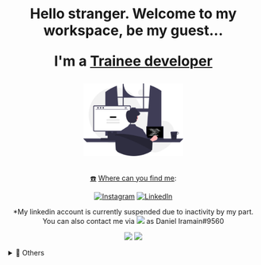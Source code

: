 <h1 align='center'>
    Hello stranger. Welcome to my workspace, be my guest...
    <p align='center'>
        I'm a <u>Trainee developer</u>
</p>

<p align='center'>
  <img src="undraw_programming_re_kg9v.svg" width="40%">
</p>
</h1>

<p align='center'>
<a href='https://emojitool.com/black-telephone'>☎️</a> <u>Where can you find me</u>:
</p>

<p align='center'>
<a href="https://www.instagram.com/danieliramain97/" target="_blank"><img alt="Instagram" src="https://img.shields.io/badge/Instagram-E4405F?style=for-the-badge&logo=instagram&logoColor=white" /></a>
<a href="https://ar.linkedin.com/" target="_blank"><img alt="LinkedIn" src="https://img.shields.io/badge/linkedin-%230077B5.svg?&style=for-the-badge&logo=linkedin&logoColor=white" /></a>
</p>

<p align='center'>*My linkedin account is currently suspended due to inactivity by my part. You can also contact me via <img src='https://img.shields.io/badge/Discord-5865F2?style=for-the-badge&logo=discord&logoColor=white' width='5%'> as Daniel Iramain#9560 </p>

<div align="center">
  <a href="#"><img src="https://github-readme-stats.vercel.app/api?username=DanielIramain&show_icons=true&count_private=true&theme=dark" width="450"></a>
  <a href="https://github.com/anuraghazra/github-readme-stats">
  <!-- Change the `github-readme-stats.anuraghazra1.vercel.app` to `github-readme-stats.vercel.app`  -->
  <img src="https://github-readme-stats.anuraghazra1.vercel.app/api/top-langs/?username=DanielIramain&layout=compact&theme=tokyonight" />
</div>

<p align='center'>
</p>
  
<p align='center'>
</a>
</p>
  
<details>
  <summary>📃 Others</summary>
  
## ⚙️ Some tech I'm familiar to...

<a><img src="https://img.shields.io/badge/Python-FFD43B?style=for-the-badge&logo=python&logoColor=blue"/>
</a> 
<a><img src="https://img.shields.io/badge/Django-092E20?style=for-the-badge&logo=django&logoColor=green"/>
</a> 
<a><img src="https://img.shields.io/badge/MySQL-005C84?style=for-the-badge&logo=mysql&logoColor=white"/>
</a>
<a><img src="https://img.shields.io/badge/PostgreSQL-316192?style=for-the-badge&logo=postgresql&logoColor=white"/>
</a> 
<a><img src="https://img.shields.io/badge/HTML5-E34F26?style=for-the-badge&logo=html5&logoColor=white"/>
</a> 
<a><img src="https://img.shields.io/badge/CSS3-1572B6?style=for-the-badge&logo=css3&logoColor=white"/>
</a> 
<a><img src="https://img.shields.io/badge/Bootstrap-563D7C?style=for-the-badge&logo=bootstrap&logoColor=white"/>
</a> 
<a><img src="https://img.shields.io/badge/JavaScript-323330?style=for-the-badge&logo=javascript&logoColor=F7DF1E"/>
</a> 
<a><img src="https://img.shields.io/badge/Godot-478CBF?style=for-the-badge&logo=GodotEngine&logoColor=white"/>
</a> 
<a><img src="https://img.shields.io/badge/git-%23F05032.svg?&style=for-the-badge&logo=git&logoColor=white"/>
</a> 

## 🕹️ Playground
<a href="https://steamcommunity.com/profiles/76561198311700559/" target="_blank"><img alt="Steam profile" src="https://img.shields.io/badge/Steam-000000?style=for-the-badge&logo=steam&logoColor=white"/></a> 


## 🏫 Some places I been through...
<a><img src="https://img.shields.io/badge/Codecademy-FFF0E5?style=for-the-badge&logo=codecademy&logoColor=303347"/>
</a> 
<a><img src="https://img.shields.io/badge/Datacamp-05192D?style=for-the-badge&logo=datacamp&logoColor=65FF8F"/>
</a> 
<a><img src="https://img.shields.io/badge/Edx-193A3E?style=for-the-badge&logo=edx&logoColor=white"/>
</a> 
<a><img src="https://img.shields.io/badge/freecodecamp-27273D?style=for-the-badge&logo=freecodecamp&logoColor=white"/>
</a> 
<a><img src="https://img.shields.io/badge/Udemy-EC5252?style=for-the-badge&logo=Udemy&logoColor=white"/>
</a> 
<p>Currently studying in a national program for web developers in my country.</p>

## 👨🏻‍💻 Currently learning:
<a>
<img src="https://img.shields.io/badge/Angular-DD0031?style=for-the-badge&logo=angular&logoColor=white"/>
</a> 

<p> *This presentation of my profile was inspired & based on the job of https://github.com/AntonioCardenas on https://yeoudev.medium.com/ </p>





